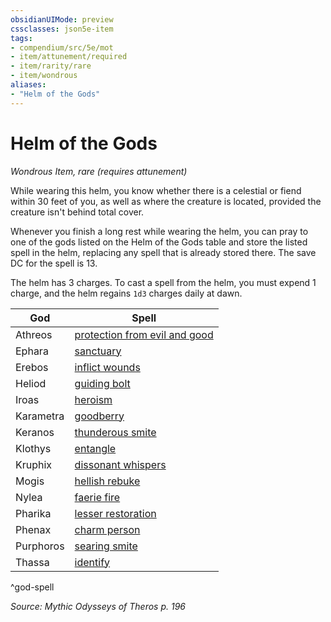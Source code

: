 ```yaml
---
obsidianUIMode: preview
cssclasses: json5e-item
tags:
- compendium/src/5e/mot
- item/attunement/required
- item/rarity/rare
- item/wondrous
aliases: 
- "Helm of the Gods"
---
```

# Helm of the Gods
*Wondrous Item, rare (requires attunement)*  


While wearing this helm, you know whether there is a celestial or fiend within 30 feet of you, as well as where the creature is located, provided the creature isn't behind total cover.

Whenever you finish a long rest while wearing the helm, you can pray to one of the gods listed on the Helm of the Gods table and store the listed spell in the helm, replacing any spell that is already stored there. The save DC for the spell is 13.

The helm has 3 charges. To cast a spell from the helm, you must expend 1 charge, and the helm regains `1d3` charges daily at dawn.

| God | Spell |
|-----|-------|
| Athreos | [protection from evil and good](protection-from-evil-and-good.md) |
| Ephara | [sanctuary](sanctuary.md) |
| Erebos | [inflict wounds](inflict-wounds.md) |
| Heliod | [guiding bolt](guiding-bolt.md) |
| Iroas | [heroism](heroism.md) |
| Karametra | [goodberry](goodberry.md) |
| Keranos | [thunderous smite](thunderous-smite.md) |
| Klothys | [entangle](entangle.md) |
| Kruphix | [dissonant whispers](dissonant-whispers.md) |
| Mogis | [hellish rebuke](hellish-rebuke.md) |
| Nylea | [faerie fire](faerie-fire.md) |
| Pharika | [lesser restoration](lesser-restoration.md) |
| Phenax | [charm person](charm-person.md) |
| Purphoros | [searing smite](searing-smite.md) |
| Thassa | [identify](identify.md) |
^god-spell

*Source: Mythic Odysseys of Theros p. 196*